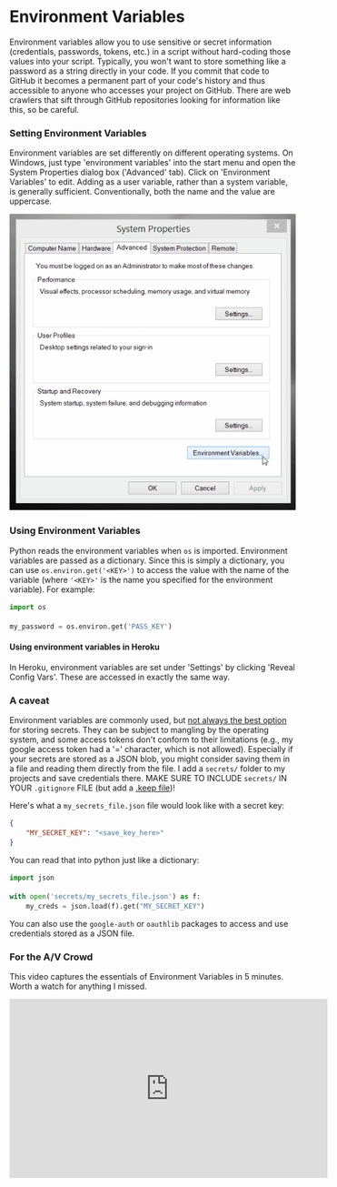 # Environment Variables

Environment variables allow you to use sensitive or secret information (credentials, passwords, tokens, etc.) in a script without hard-coding those values into your script. Typically, you won't want to store something like a password as a string directly in your code. If you commit that code to GitHub it becomes a permanent part of your code's history and thus accessible to anyone who accesses your project on GitHub. There are web crawlers that sift through GitHub repositories looking for information like this, so be careful.

### Setting Environment Variables

Environment variables are set differently on different operating systems. On Windows, just type 'environment variables' into the start menu and open the System Properties dialog box ('Advanced' tab). Click on 'Environment Variables' to edit. Adding as a user variable, rather than a system variable, is generally sufficient. Conventionally, both the name and the value are uppercase.

![set-environment](assets/set-environ-var.gif)



### Using Environment Variables

Python reads the environment variables when `os` is imported. Environment variables are passed as a dictionary. Since this is simply a dictionary, you can use `os.environ.get('<KEY>')` to access the value with the name of the variable (where `'<KEY>'` is the name you specified for the environment variable). For example:

```python
import os

my_password = os.environ.get('PASS_KEY')
```

#### Using environment variables in Heroku

In Heroku, environment variables are set under 'Settings' by clicking 'Reveal Config Vars'. These are accessed in exactly the same way.

### A caveat

Environment variables are commonly used, but [not always the best option](https://blog.dnsimple.com/2018/05/using-environment-as-configuration/ ) for storing secrets. They can be subject to mangling by the operating system, and some access tokens don't conform to their limitations (e.g., my google access token had a '=' character, which is not allowed). Especially if your secrets are stored as a JSON blob, you might consider saving them in a file and reading them directly from the file. I add a `secrets/` folder to my projects and save credentials there. MAKE SURE TO INCLUDE `secrets/` IN YOUR `.gitignore` FILE (but add a [.keep file](../git/additional-reference.md#adding-empty-folders))!

Here's what a `my_secrets_file.json` file would look like with a secret key:

```json
{
    "MY_SECRET_KEY": "<save_key_here>"
}
```

You can read that into python just like a dictionary:

```python
import json

with open('secrets/my_secrets_file.json') as f:
    my_creds = json.load(f).get("MY_SECRET_KEY") 
```

You can also use the `google-auth` or `oauthlib` packages to access and use credentials stored as a JSON file.

### For the A/V Crowd

This video captures the essentials of Environment Variables in 5 minutes. Worth a watch for anything I missed.

<iframe width="560" height="315" src="https://www.youtube.com/embed/IolxqkL7cD8" frameborder="0" allow="accelerometer; autoplay; encrypted-media; gyroscope; picture-in-picture" allowfullscreen></iframe>

